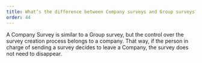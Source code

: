 ```yaml
---
title: What’s the difference between Company surveys and Group surveys?
order: 44
---
```



A Company Survey is similar to a Group survey, but the control over the survey creation process belongs to a company. That way, if the person in charge of sending a survey decides to leave a Company, the survey does not need to disappear.

